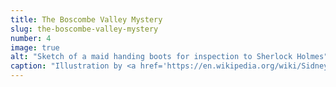 ```yaml
---
title: The Boscombe Valley Mystery
slug: the-boscombe-valley-mystery
number: 4
image: true
alt: "Sketch of a maid handing boots for inspection to Sherlock Holmes"
caption: "Illustration by <a href='https://en.wikipedia.org/wiki/Sidney_Paget' class='dark-blue no-underline hover-dark-red'>Sidney Paget</a>, 1892"
---
```


